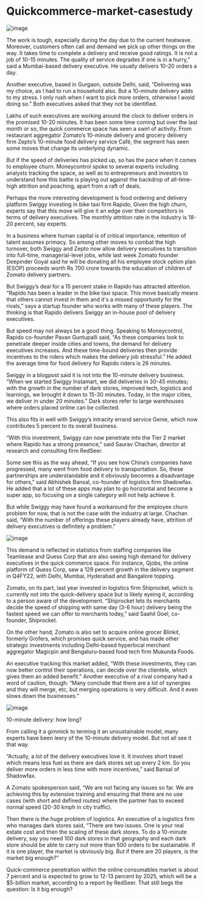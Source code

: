 # Quickcommerce-market-casestudy

![image](https://user-images.githubusercontent.com/117138832/204805452-5beff4e8-cc1a-466b-b798-54f9f0896d4d.png)



The work is tough, especially during the day due to the current heatwave. Moreover, customers often call and demand we pick up other things on the way. It takes time to complete a delivery and receive good ratings. It is not a job of 10-15 minutes. The quality of service degrades if one is in a hurry,” said a Mumbai-based delivery executive. He usually delivers 10-20 orders a day.

Another executive, based in Gurgaon, outside Delhi, said, “Delivering was my choice, as I had to run a household also. But a 10-minute delivery adds to my stress. I only rush when I want to pick more orders, otherwise I avoid doing so.” Both executives asked that they not be identified.

Lakhs of such executives are working around the clock to deliver orders in the promised 10-20 minutes. It has been some time coming but over the last month or so, the quick commerce space has seen a swirl of activity. From restaurant aggregator Zomato’s 10-minute delivery and grocery delivery firm Zepto’s 10-minute food delivery service Café, the segment has seen some moves that change its underlying dynamic.

But if the speed of deliveries has picked up, so has the pace when it comes to employee churn. Moneycontrol spoke to several experts including analysts tracking the space, as well as to entrepreneurs and investors to understand how this battle is playing out against the backdrop of all-time-high attrition and poaching, apart from a raft of deals.


Perhaps the more interesting development is food ordering and delivery platform Swiggy investing in bike taxi firm Rapido, Given the high churn, experts say that this move will give it an edge over their competitors in terms of delivery executives. The monthly attrition rate in the industry is 18-20 percent, say experts.

In a business where human capital is of critical importance, retention of talent assumes primacy. So among other moves to combat the high turnover, both Swiggy and Zepto now allow delivery executives to transition into full-time, managerial-level jobs, while last week Zomato founder Deepinder Goyal said he will be donating all his employee stock option plan (ESOP) proceeds worth Rs 700 crore towards the education of children of Zomato delivery partners.

But Swiggy’s deal for a 15 percent stake in Rapido has attracted attention. “Rapido has been a leader in the bike taxi space. This move basically means that others cannot invest in them and it's a missed opportunity for the rivals,” says a startup founder who works with many of these players. The thinking is that Rapido delivers Swiggy an in-house pool of delivery executives.

But speed may not always be a good thing. Speaking to Moneycontrol, Rapido co-founder Pavan Guntupalli said, “As these companies look to penetrate deeper inside cities and towns, the demand for delivery executives increases. And these time-bound deliveries then provide incentives to the riders which makes the delivery job stressful.” He added the average time for food delivery for Rapido riders is 26 minutes.

Swiggy in a blogpost said it is not into the 10-minute delivery business. “When we started Swiggy Instamart, we did deliveries in 30-45 minutes; with the growth in the number of dark stores, improved tech, logistics and learnings, we brought it down to 15-30 minutes. Today, in the major cities, we deliver in under 20 minutes.” Dark stores refer to large warehouses where orders placed online can be collected.

This also fits in well with Swiggy’s intracity errand service Genie, which now contributes 5 percent to its overall business.

“With this investment, Swiggy can now penetrate into the Tier 2 market where Rapido has a strong presence,” said Saurav Chachan, director at research and consulting firm RedSeer.

Some see this as the way ahead, “If you see how China’s companies have progressed, many went from food delivery to transportation. So, these partnerships are understandable and it obviously becomes a disadvantage for others,” said Abhishek Bansal, co-founder of logistics firm Shadowfax. He added that a lot of these apps may plan to go horizontal and become a super app, so focusing on a single category will not help achieve it.

But while Swiggy may have found a workaround for the employee churn problem for now, that is not the case with the industry at large. Chachan said, “With the number of offerings these players already have, attrition of delivery executives is definitely a problem.”


![image](https://user-images.githubusercontent.com/117138832/204805129-2f257f6a-7244-4611-b13a-982e95e247a6.png)



This demand is reflected in statistics from staffing companies like Teamlease and Quess Corp that are also seeing high demand for delivery executives in the quick commerce space. For instance, Qjobs, the online platform of Quess Corp, saw a 129 percent growth in the delivery segment in Q4FY22, with Delhi, Mumbai, Hyderabad and Bangalore topping.

Zomato, on its part, last year invested in logistics firm Shiprocket, which is currently not into the quick-delivery space but is likely eyeing it, according to a person aware of the development. “Shiprocket lets its merchants decide the speed of shipping with same day (3-6 hour) delivery being the fastest speed we can offer to merchants today,” said Saahil Goel, co-founder, Shiprocket.

On the other hand, Zomato is also set to acquire online grocer Blinkit, formerly Grofers, which promises quick service, and has made other strategic investments including Delhi-based hyperlocal merchant aggregator Magicpin and Bengaluru-based food tech firm Mukunda Foods.

An executive tracking this market added, “With these investments, they can now better control their operations, can decide over the clientele, which gives them an added benefit.”
Another executive of a rival company had a word of caution, though: “Many conclude that there are a lot of synergies and they will merge, etc, but merging operations is very difficult. And it even slows down the businesses.”


![image](https://user-images.githubusercontent.com/117138832/204805232-203555a7-6cdb-4669-836f-6ef071bb3bae.png)



10-minute delivery: how long?

From calling it a gimmick to terming it an unsustainable model, many experts have been leery of the 10-minute delivery model. But not all see it that way.

“Actually, a lot of the delivery executives love it. It involves short travel which means less fuel as there are dark stores set up every 2 km. So you deliver more orders in less time with more incentives,” said Bansal of Shadowfax.

A Zomato spokesperson said, “We are not facing any issues so far. We are achieving this by extensive training and ensuring that there are no use cases (with short and defined routes) where the partner has to exceed normal speed (20-30 kmph in city traffic).

Then there is the huge problem of logistics. An executive of a logistics firm who manages dark stores said, “There are two issues. One is your real estate cost and then the scaling of these dark stores. To do a 10-minute delivery, say you need 100 dark stores in that geography and each dark store should be able to carry out more than 500 orders to be sustainable. If it is one player, the market is obviously big. But if there are 20 players, is the market big enough?”

Quick-commerce penetration within the online consumables market is about 7 percent and is expected to grow to 12-13 percent by 2025, which will be a $5-billion market, according to a report by RedSeer. That still begs the question: Is it big enough?

